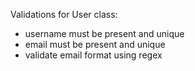 Validations for User class:

- username must be present and unique
- email must be present and unique
- validate email format using regex
